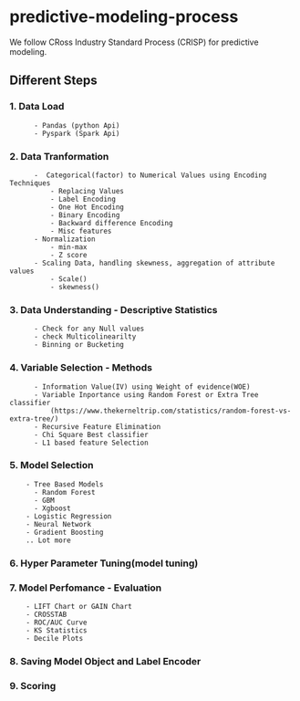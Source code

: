 # predictive-modeling-process

We follow CRoss Industry Standard Process (CRISP) for predictive modeling.

## Different Steps

### 1. Data Load 
          - Pandas (python Api)
          - Pyspark (Spark Api)

### 2. Data Tranformation
          -  Categorical(factor) to Numerical Values using Encoding Techniques
              - Replacing Values
              - Label Encoding
              - One Hot Encoding
              - Binary Encoding
              - Backward difference Encoding
              - Misc features
          - Normalization
              - min-max
              - Z score
          - Scaling Data, handling skewness, aggregation of attribute values
              - Scale()
              - skewness()
          
### 3. Data Understanding - Descriptive Statistics
          - Check for any Null values
          - check Multicolinearilty 
          - Binning or Bucketing

### 4. Variable Selection - Methods
          - Information Value(IV) using Weight of evidence(WOE)
          - Variable Inportance using Random Forest or Extra Tree classifier 
              (https://www.thekerneltrip.com/statistics/random-forest-vs-extra-tree/)
          - Recursive Feature Elimination
          - Chi Square Best classifier
          - L1 based feature Selection
          
### 5. Model Selection
        - Tree Based Models
          - Random Forest
          - GBM
          - Xgboost
        - Logistic Regression
        - Neural Network
        - Gradient Boosting
        .. Lot more

### 6. Hyper Parameter Tuning(model tuning)

### 7. Model Perfomance - Evaluation
        - LIFT Chart or GAIN Chart
        - CROSSTAB
        - ROC/AUC Curve
        - KS Statistics
        - Decile Plots
        
### 8. Saving Model Object and Label Encoder

### 9. Scoring




